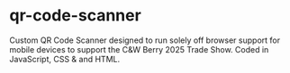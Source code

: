# qr-code-scanner
Custom QR Code Scanner designed to run solely off browser support for mobile devices to support the C&W Berry 2025 Trade Show. Coded in JavaScript, CSS &amp; and HTML.
